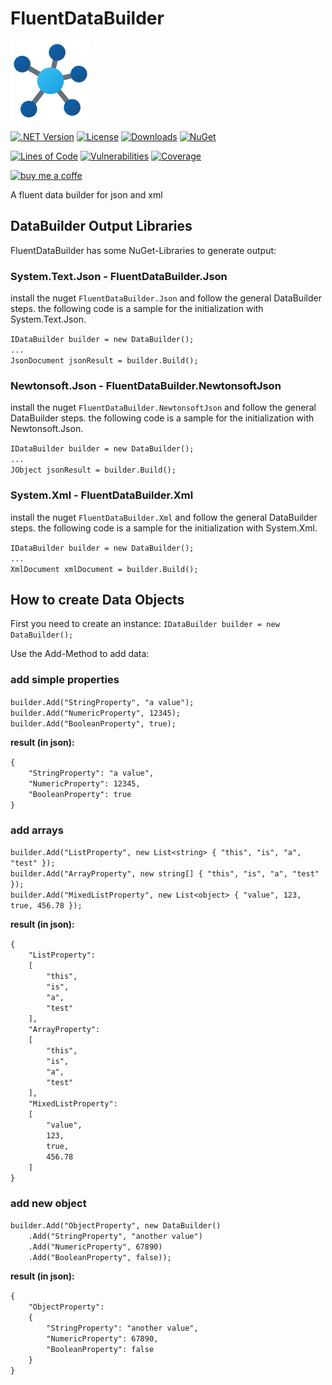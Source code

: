 # FluentDataBuilder

![html-compiler-tool](https://raw.githubusercontent.com/lk-code/fluent-data-builder/main/icon_128.png)

[![.NET Version](https://img.shields.io/badge/dotnet%20version-net6.0-blue?style=flat-square)](https://www.nuget.org/packages/FluentDataBuilder/)
[![License](https://img.shields.io/github/license/lk-code/fluent-data-builder.svg?style=flat-square)](https://github.com/lk-code/fluent-data-builder/blob/master/LICENSE)
[![Downloads](https://img.shields.io/nuget/dt/FluentDataBuilder.svg?style=flat-square)](https://www.nuget.org/packages/FluentDataBuilder/)
[![NuGet](https://img.shields.io/nuget/v/FluentDataBuilder.svg?style=flat-square)](https://www.nuget.org/packages/FluentDataBuilder/)

[![Lines of Code](https://sonarcloud.io/api/project_badges/measure?project=lk-code_fluent-data-builder&metric=ncloc)](https://sonarcloud.io/summary/new_code?id=lk-code_fluent-data-builder)
[![Vulnerabilities](https://sonarcloud.io/api/project_badges/measure?project=lk-code_fluent-data-builder&metric=vulnerabilities)](https://sonarcloud.io/summary/new_code?id=lk-code_fluent-data-builder)
[![Coverage](https://sonarcloud.io/api/project_badges/measure?project=lk-code_fluent-data-builder&metric=coverage)](https://sonarcloud.io/summary/new_code?id=lk-code_fluent-data-builder)

[![buy me a coffe](https://cdn.buymeacoffee.com/buttons/v2/default-yellow.png)](https://www.buymeacoffee.com/lk.code)

A fluent data builder for json and xml

## DataBuilder Output Libraries

FluentDataBuilder has some NuGet-Libraries to generate output:

### System.Text.Json - FluentDataBuilder.Json

install the nuget `FluentDataBuilder.Json` and follow the general DataBuilder steps. the following code is a sample for the initialization with System.Text.Json.

`IDataBuilder builder = new DataBuilder();`<br />
`...`<br />
`JsonDocument jsonResult = builder.Build();`<br />

### Newtonsoft.Json - FluentDataBuilder.NewtonsoftJson

install the nuget `FluentDataBuilder.NewtonsoftJson` and follow the general DataBuilder steps. the following code is a sample for the initialization with Newtonsoft.Json.

`IDataBuilder builder = new DataBuilder();`<br />
`...`<br />
`JObject jsonResult = builder.Build();`<br />

### System.Xml - FluentDataBuilder.Xml

install the nuget `FluentDataBuilder.Xml` and follow the general DataBuilder steps. the following code is a sample for the initialization with System.Xml.

`IDataBuilder builder = new DataBuilder();`<br />
`...`<br />
`XmlDocument xmlDocument = builder.Build();`<br />

## How to create Data Objects

First you need to create an instance:
`IDataBuilder builder = new DataBuilder();`<br />

Use the Add-Method to add data:

### add simple properties

`builder.Add("StringProperty", "a value");`<br />
`builder.Add("NumericProperty", 12345);`<br />
`builder.Add("BooleanProperty", true);`<br />

**result (in json):**

`{`<br />
`    "StringProperty": "a value",`<br />
`    "NumericProperty": 12345,`<br />
`    "BooleanProperty": true`<br />
`}`<br />

### add arrays

`builder.Add("ListProperty", new List<string> { "this", "is", "a", "test" });`<br />
`builder.Add("ArrayProperty", new string[] { "this", "is", "a", "test" });`<br />
`builder.Add("MixedListProperty", new List<object> { "value", 123, true, 456.78 });`<br />

**result (in json):**

`{`<br />
`    "ListProperty":`<br />
`    [`<br />
`        "this",`<br />
`        "is",`<br />
`        "a",`<br />
`        "test"`<br />
`    ],`<br />
`    "ArrayProperty":`<br />
`    [`<br />
`        "this",`<br />
`        "is",`<br />
`        "a",`<br />
`        "test"`<br />
`    ],`<br />
`    "MixedListProperty":`<br />
`    [`<br />
`        "value",`<br />
`        123,`<br />
`        true,`<br />
`        456.78`<br />
`    ]`<br />
`}`<br />

### add new object

`builder.Add("ObjectProperty", new DataBuilder()`<br />
`    .Add("StringProperty", "another value")`<br />
`    .Add("NumericProperty", 67890)`<br />
`    .Add("BooleanProperty", false));`<br />

**result (in json):**

`{`<br />
`    "ObjectProperty":`<br />
`    {`<br />
`        "StringProperty": "another value",`<br />
`        "NumericProperty": 67890,`<br />
`        "BooleanProperty": false`<br />
`    }`<br />
`}`<br />
